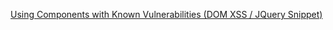 [ Using Components with Known Vulnerabilities (DOM XSS / JQuery Snippet)](./A9-Using-Components-with-Known-Vulnerabilities)